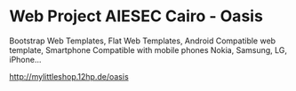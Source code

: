 # Web Project AIESEC Cairo - Oasis

Bootstrap Web Templates, Flat Web Templates, Android Compatible web template, Smartphone Compatible with mobile phones Nokia, Samsung, LG, iPhone...

http://mylittleshop.12hp.de/oasis

